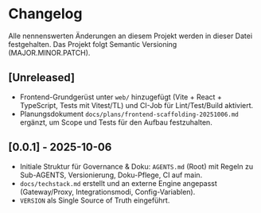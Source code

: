 # Changelog

Alle nennenswerten Änderungen an diesem Projekt werden in dieser Datei festgehalten. Das Projekt folgt Semantic Versioning (MAJOR.MINOR.PATCH).

## [Unreleased]
- Frontend-Grundgerüst unter `web/` hinzugefügt (Vite + React + TypeScript, Tests mit Vitest/TL) und CI-Job für Lint/Test/Build aktiviert.
- Planungsdokument `docs/plans/frontend-scaffolding-20251006.md` ergänzt, um Scope und Tests für den Aufbau festzuhalten.

## [0.0.1] - 2025-10-06
- Initiale Struktur für Governance & Doku: `AGENTS.md` (Root) mit Regeln zu Sub-AGENTS, Versionierung, Doku-Pflege, CI auf main.
- `docs/techstack.md` erstellt und an externe Engine angepasst (Gateway/Proxy, Integrationsmodi, Config-Variablen).
- `VERSION` als Single Source of Truth eingeführt.
